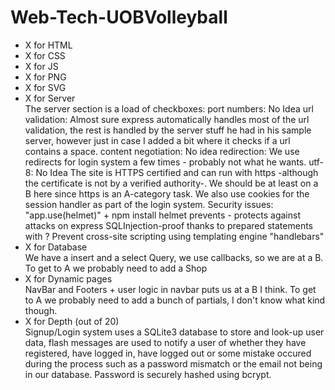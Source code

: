 # Web-Tech-UOBVolleyball

<ul>
<li>X for HTML</li>
<li>X for CSS</li>
<li>X for JS</li>
<li>X for PNG</li>
<li>X for SVG</li>
<li>X for Server</li>
The server section is a load of checkboxes:
port numbers: No Idea
url validation: Almost sure express automatically handles most of the url validation, 
the rest is handled by the server stuff he had in his sample server, however just in case I added
a bit where it checks if a url contains a space.
content negotiation: No idea
redirection: We use redirects for login system a few times - probably not what he wants.
utf-8: No Idea
The site is HTTPS certified and can run with https -although the certificate is not by a verified authority-.
We should be at least on a B here since https is an A-category task.
We also use cookies for the session handler as part of the login system.
Security issues: 
	"app.use(helmet)" + npm install helmet prevents - protects against attacks on express
	SQLInjection-proof thanks to prepared statements with ?
	Prevent cross-site scripting using templating engine "handlebars"
<li>X for Database</li>
We have a insert and a select Query, we use callbacks, so we are at a B.
To get to A we probably need to add a Shop
<li>X for Dynamic pages</li>
NavBar and Footers + user logic in navbar puts us at a B I think.
To get to A we probably need to add a bunch of partials, I don't know what kind though.
<li>X for Depth (out of 20)</li>
Signup/Login system uses a SQLite3 database to store and look-up user data, flash messages are used to notify
a user of whether they have registered, have logged in, have logged out or some mistake occured during the process
such as a password mismatch or the email not being in our database. Password is securely hashed using bcrypt.
</ul>